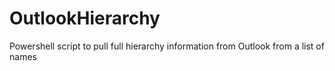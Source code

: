 # OutlookHierarchy
Powershell script to pull full hierarchy information from Outlook from a list of names
